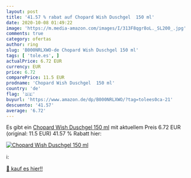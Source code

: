 ```yaml
---
layout: post
title: '41.57 % rabat auf Chopard Wish Duschgel  150 ml'
date: 2020-10-08 01:49:22
image: 'https://m.media-amazon.com/images/I/313F8qgr8oL._SL200_.jpg'
comments: true
category: ofertas
author: ring
slug: 'B000NRLXWO-de Chopard Wish Duschgel 150 ml'
tags: [ 'tole.es', ]
actualPrice: 6.72 EUR
currency: EUR
price: 6.72
comparePrice: 11.5 EUR
prodname: 'Chopard Wish Duschgel  150 ml'
country: 'de'
flag: '🇩🇪'
buyurl: 'https://www.amazon.de/dp/B000NRLXWO/?tag=tolees0ca-21'
descuento: '41.57'
average: '6.72'
---
```


Es gibt ein [Chopard Wish Duschgel  150 ml](https://www.amazon.de/dp/B000NRLXWO/?tag=tolees0ca-21) mit aktuellem Preis 6.72 EUR (original: 11.5 EUR) 41.57 % Rabatt hier:

[![Chopard Wish Duschgel  150 ml](https://m.media-amazon.com/images/I/313F8qgr8oL._SL200_.jpg)](https://www.amazon.de/dp/B000NRLXWO/?tag=tolees0ca-21)

ℹ️:


[🛒 kauf es hier!!](https://www.amazon.de/dp/B000NRLXWO/?tag=tolees0ca-21)
